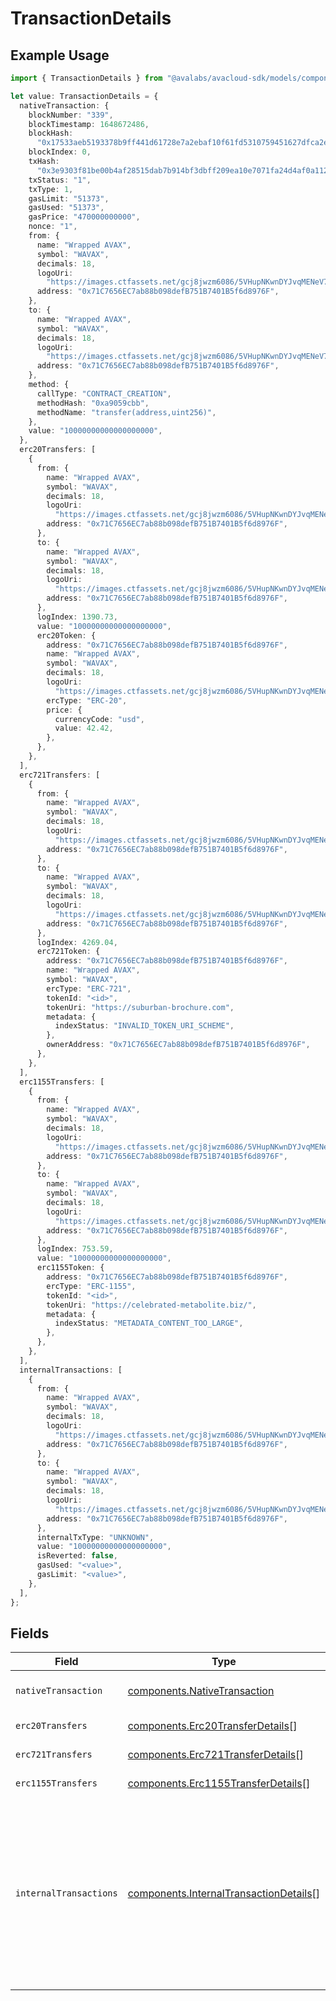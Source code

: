 # TransactionDetails

## Example Usage

```typescript
import { TransactionDetails } from "@avalabs/avacloud-sdk/models/components";

let value: TransactionDetails = {
  nativeTransaction: {
    blockNumber: "339",
    blockTimestamp: 1648672486,
    blockHash:
      "0x17533aeb5193378b9ff441d61728e7a2ebaf10f61fd5310759451627dfca2e7c",
    blockIndex: 0,
    txHash:
      "0x3e9303f81be00b4af28515dab7b914bf3dbff209ea10e7071fa24d4af0a112d4",
    txStatus: "1",
    txType: 1,
    gasLimit: "51373",
    gasUsed: "51373",
    gasPrice: "470000000000",
    nonce: "1",
    from: {
      name: "Wrapped AVAX",
      symbol: "WAVAX",
      decimals: 18,
      logoUri:
        "https://images.ctfassets.net/gcj8jwzm6086/5VHupNKwnDYJvqMENeV7iJ/fdd6326b7a82c8388e4ee9d4be7062d4/avalanche-avax-logo.svg",
      address: "0x71C7656EC7ab88b098defB751B7401B5f6d8976F",
    },
    to: {
      name: "Wrapped AVAX",
      symbol: "WAVAX",
      decimals: 18,
      logoUri:
        "https://images.ctfassets.net/gcj8jwzm6086/5VHupNKwnDYJvqMENeV7iJ/fdd6326b7a82c8388e4ee9d4be7062d4/avalanche-avax-logo.svg",
      address: "0x71C7656EC7ab88b098defB751B7401B5f6d8976F",
    },
    method: {
      callType: "CONTRACT_CREATION",
      methodHash: "0xa9059cbb",
      methodName: "transfer(address,uint256)",
    },
    value: "10000000000000000000",
  },
  erc20Transfers: [
    {
      from: {
        name: "Wrapped AVAX",
        symbol: "WAVAX",
        decimals: 18,
        logoUri:
          "https://images.ctfassets.net/gcj8jwzm6086/5VHupNKwnDYJvqMENeV7iJ/fdd6326b7a82c8388e4ee9d4be7062d4/avalanche-avax-logo.svg",
        address: "0x71C7656EC7ab88b098defB751B7401B5f6d8976F",
      },
      to: {
        name: "Wrapped AVAX",
        symbol: "WAVAX",
        decimals: 18,
        logoUri:
          "https://images.ctfassets.net/gcj8jwzm6086/5VHupNKwnDYJvqMENeV7iJ/fdd6326b7a82c8388e4ee9d4be7062d4/avalanche-avax-logo.svg",
        address: "0x71C7656EC7ab88b098defB751B7401B5f6d8976F",
      },
      logIndex: 1390.73,
      value: "10000000000000000000",
      erc20Token: {
        address: "0x71C7656EC7ab88b098defB751B7401B5f6d8976F",
        name: "Wrapped AVAX",
        symbol: "WAVAX",
        decimals: 18,
        logoUri:
          "https://images.ctfassets.net/gcj8jwzm6086/5VHupNKwnDYJvqMENeV7iJ/fdd6326b7a82c8388e4ee9d4be7062d4/avalanche-avax-logo.svg",
        ercType: "ERC-20",
        price: {
          currencyCode: "usd",
          value: 42.42,
        },
      },
    },
  ],
  erc721Transfers: [
    {
      from: {
        name: "Wrapped AVAX",
        symbol: "WAVAX",
        decimals: 18,
        logoUri:
          "https://images.ctfassets.net/gcj8jwzm6086/5VHupNKwnDYJvqMENeV7iJ/fdd6326b7a82c8388e4ee9d4be7062d4/avalanche-avax-logo.svg",
        address: "0x71C7656EC7ab88b098defB751B7401B5f6d8976F",
      },
      to: {
        name: "Wrapped AVAX",
        symbol: "WAVAX",
        decimals: 18,
        logoUri:
          "https://images.ctfassets.net/gcj8jwzm6086/5VHupNKwnDYJvqMENeV7iJ/fdd6326b7a82c8388e4ee9d4be7062d4/avalanche-avax-logo.svg",
        address: "0x71C7656EC7ab88b098defB751B7401B5f6d8976F",
      },
      logIndex: 4269.04,
      erc721Token: {
        address: "0x71C7656EC7ab88b098defB751B7401B5f6d8976F",
        name: "Wrapped AVAX",
        symbol: "WAVAX",
        ercType: "ERC-721",
        tokenId: "<id>",
        tokenUri: "https://suburban-brochure.com",
        metadata: {
          indexStatus: "INVALID_TOKEN_URI_SCHEME",
        },
        ownerAddress: "0x71C7656EC7ab88b098defB751B7401B5f6d8976F",
      },
    },
  ],
  erc1155Transfers: [
    {
      from: {
        name: "Wrapped AVAX",
        symbol: "WAVAX",
        decimals: 18,
        logoUri:
          "https://images.ctfassets.net/gcj8jwzm6086/5VHupNKwnDYJvqMENeV7iJ/fdd6326b7a82c8388e4ee9d4be7062d4/avalanche-avax-logo.svg",
        address: "0x71C7656EC7ab88b098defB751B7401B5f6d8976F",
      },
      to: {
        name: "Wrapped AVAX",
        symbol: "WAVAX",
        decimals: 18,
        logoUri:
          "https://images.ctfassets.net/gcj8jwzm6086/5VHupNKwnDYJvqMENeV7iJ/fdd6326b7a82c8388e4ee9d4be7062d4/avalanche-avax-logo.svg",
        address: "0x71C7656EC7ab88b098defB751B7401B5f6d8976F",
      },
      logIndex: 753.59,
      value: "10000000000000000000",
      erc1155Token: {
        address: "0x71C7656EC7ab88b098defB751B7401B5f6d8976F",
        ercType: "ERC-1155",
        tokenId: "<id>",
        tokenUri: "https://celebrated-metabolite.biz/",
        metadata: {
          indexStatus: "METADATA_CONTENT_TOO_LARGE",
        },
      },
    },
  ],
  internalTransactions: [
    {
      from: {
        name: "Wrapped AVAX",
        symbol: "WAVAX",
        decimals: 18,
        logoUri:
          "https://images.ctfassets.net/gcj8jwzm6086/5VHupNKwnDYJvqMENeV7iJ/fdd6326b7a82c8388e4ee9d4be7062d4/avalanche-avax-logo.svg",
        address: "0x71C7656EC7ab88b098defB751B7401B5f6d8976F",
      },
      to: {
        name: "Wrapped AVAX",
        symbol: "WAVAX",
        decimals: 18,
        logoUri:
          "https://images.ctfassets.net/gcj8jwzm6086/5VHupNKwnDYJvqMENeV7iJ/fdd6326b7a82c8388e4ee9d4be7062d4/avalanche-avax-logo.svg",
        address: "0x71C7656EC7ab88b098defB751B7401B5f6d8976F",
      },
      internalTxType: "UNKNOWN",
      value: "10000000000000000000",
      isReverted: false,
      gasUsed: "<value>",
      gasLimit: "<value>",
    },
  ],
};
```

## Fields

| Field                                                                                                                                                                                                                                    | Type                                                                                                                                                                                                                                     | Required                                                                                                                                                                                                                                 | Description                                                                                                                                                                                                                              |
| ---------------------------------------------------------------------------------------------------------------------------------------------------------------------------------------------------------------------------------------- | ---------------------------------------------------------------------------------------------------------------------------------------------------------------------------------------------------------------------------------------- | ---------------------------------------------------------------------------------------------------------------------------------------------------------------------------------------------------------------------------------------- | ---------------------------------------------------------------------------------------------------------------------------------------------------------------------------------------------------------------------------------------- |
| `nativeTransaction`                                                                                                                                                                                                                      | [components.NativeTransaction](../../models/components/nativetransaction.md)                                                                                                                                                             | :heavy_check_mark:                                                                                                                                                                                                                       | The native (top-level) transaction details.                                                                                                                                                                                              |
| `erc20Transfers`                                                                                                                                                                                                                         | [components.Erc20TransferDetails](../../models/components/erc20transferdetails.md)[]                                                                                                                                                     | :heavy_minus_sign:                                                                                                                                                                                                                       | The list of ERC-20 transfers.                                                                                                                                                                                                            |
| `erc721Transfers`                                                                                                                                                                                                                        | [components.Erc721TransferDetails](../../models/components/erc721transferdetails.md)[]                                                                                                                                                   | :heavy_minus_sign:                                                                                                                                                                                                                       | The list of ERC-721 transfers.                                                                                                                                                                                                           |
| `erc1155Transfers`                                                                                                                                                                                                                       | [components.Erc1155TransferDetails](../../models/components/erc1155transferdetails.md)[]                                                                                                                                                 | :heavy_minus_sign:                                                                                                                                                                                                                       | The list of ERC-1155 transfers.                                                                                                                                                                                                          |
| `internalTransactions`                                                                                                                                                                                                                   | [components.InternalTransactionDetails](../../models/components/internaltransactiondetails.md)[]                                                                                                                                         | :heavy_minus_sign:                                                                                                                                                                                                                       | The list of internal transactions. Note that this list only includes CALL and CALLCODE internal transactions that had a non-zero value and CREATE/CREATE2 calls. Use a client provider to recieve a full debug trace of the transaction. |